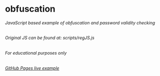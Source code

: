 # obfuscation
###### JavaScript based example of obfuscation and password validity checking
###### Original JS can be found at: scripts/regJS.js
###### *For educational purposes only*
###### [GitHub Pages live example](https://jmcromp.github.io/obfuscation/)
